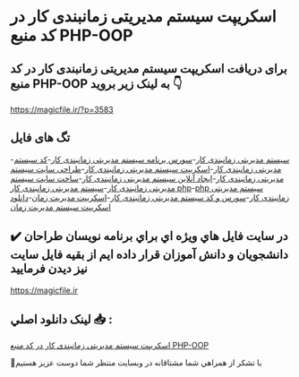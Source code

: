 # اسکریپت سیستم مدیریتی زمانبندی کار در کد منبع PHP-OOP

## برای دریافت اسکریپت سیستم مدیریتی زمانبندی کار در کد منبع PHP-OOP به لینک زیر بروید 👇

https://magicfile.ir/?p=3583

## تگ های فایل

-[سیستم مدیریتی زمانبندی کار](https://magicfile.ir/product/%d8%a7%d8%b3%da%a9%d8%b1%db%8c%d9%be%d8%aa-%d8%b3%db%8c%d8%b3%d8%aa%d9%85-%d9%85%d8%af%db%8c%d8%b1%db%8c%d8%aa%db%8c-%d8%b2%d9%85%d8%a7%d9%86%d8%a8%d9%86%d8%af%db%8c-%da%a9%d8%a7%d8%b1-php-oop/)-[سورس برنامه سیستم مدیریتی زمانبندی کار](https://magicfile.ir/product/%d8%a7%d8%b3%da%a9%d8%b1%db%8c%d9%be%d8%aa-%d8%b3%db%8c%d8%b3%d8%aa%d9%85-%d9%85%d8%af%db%8c%d8%b1%db%8c%d8%aa%db%8c-%d8%b2%d9%85%d8%a7%d9%86%d8%a8%d9%86%d8%af%db%8c-%da%a9%d8%a7%d8%b1-php-oop/)-[کد سیستم مدیریتی زمانبندی کار](https://magicfile.ir/product/%d8%a7%d8%b3%da%a9%d8%b1%db%8c%d9%be%d8%aa-%d8%b3%db%8c%d8%b3%d8%aa%d9%85-%d9%85%d8%af%db%8c%d8%b1%db%8c%d8%aa%db%8c-%d8%b2%d9%85%d8%a7%d9%86%d8%a8%d9%86%d8%af%db%8c-%da%a9%d8%a7%d8%b1-php-oop/)-[اسکریپت سیستم مدیریتی زمانبندی کار](https://magicfile.ir/product/%d8%a7%d8%b3%da%a9%d8%b1%db%8c%d9%be%d8%aa-%d8%b3%db%8c%d8%b3%d8%aa%d9%85-%d9%85%d8%af%db%8c%d8%b1%db%8c%d8%aa%db%8c-%d8%b2%d9%85%d8%a7%d9%86%d8%a8%d9%86%d8%af%db%8c-%da%a9%d8%a7%d8%b1-php-oop/)-[طراحی سایت سیستم مدیریتی زمانبندی کار](https://magicfile.ir/product/%d8%a7%d8%b3%da%a9%d8%b1%db%8c%d9%be%d8%aa-%d8%b3%db%8c%d8%b3%d8%aa%d9%85-%d9%85%d8%af%db%8c%d8%b1%db%8c%d8%aa%db%8c-%d8%b2%d9%85%d8%a7%d9%86%d8%a8%d9%86%d8%af%db%8c-%da%a9%d8%a7%d8%b1-php-oop/)-[ایجاد آنلاین سیستم مدیریتی زمانبندی کار](https://magicfile.ir/product/%d8%a7%d8%b3%da%a9%d8%b1%db%8c%d9%be%d8%aa-%d8%b3%db%8c%d8%b3%d8%aa%d9%85-%d9%85%d8%af%db%8c%d8%b1%db%8c%d8%aa%db%8c-%d8%b2%d9%85%d8%a7%d9%86%d8%a8%d9%86%d8%af%db%8c-%da%a9%d8%a7%d8%b1-php-oop/)-[ساخت سایت سیستم مدیریتی زمانبندی کار](https://magicfile.ir/product/%d8%a7%d8%b3%da%a9%d8%b1%db%8c%d9%be%d8%aa-%d8%b3%db%8c%d8%b3%d8%aa%d9%85-%d9%85%d8%af%db%8c%d8%b1%db%8c%d8%aa%db%8c-%d8%b2%d9%85%d8%a7%d9%86%d8%a8%d9%86%d8%af%db%8c-%da%a9%d8%a7%d8%b1-php-oop/)-[سیستم مدیریتی زمانبندی کار php](https://magicfile.ir/product/%d8%a7%d8%b3%da%a9%d8%b1%db%8c%d9%be%d8%aa-%d8%b3%db%8c%d8%b3%d8%aa%d9%85-%d9%85%d8%af%db%8c%d8%b1%db%8c%d8%aa%db%8c-%d8%b2%d9%85%d8%a7%d9%86%d8%a8%d9%86%d8%af%db%8c-%da%a9%d8%a7%d8%b1-php-oop/)-[php سیستم مدیریتی زمانبندی کار](https://magicfile.ir/product/%d8%a7%d8%b3%da%a9%d8%b1%db%8c%d9%be%d8%aa-%d8%b3%db%8c%d8%b3%d8%aa%d9%85-%d9%85%d8%af%db%8c%d8%b1%db%8c%d8%aa%db%8c-%d8%b2%d9%85%d8%a7%d9%86%d8%a8%d9%86%d8%af%db%8c-%da%a9%d8%a7%d8%b1-php-oop/)-[سورس و کد سیستم مدیریتی زمانبندی کار](https://magicfile.ir/product/%d8%a7%d8%b3%da%a9%d8%b1%db%8c%d9%be%d8%aa-%d8%b3%db%8c%d8%b3%d8%aa%d9%85-%d9%85%d8%af%db%8c%d8%b1%db%8c%d8%aa%db%8c-%d8%b2%d9%85%d8%a7%d9%86%d8%a8%d9%86%d8%af%db%8c-%da%a9%d8%a7%d8%b1-php-oop/)-[اسکریپت مدیریت زمان](https://magicfile.ir/product/%d8%a7%d8%b3%da%a9%d8%b1%db%8c%d9%be%d8%aa-%d8%b3%db%8c%d8%b3%d8%aa%d9%85-%d9%85%d8%af%db%8c%d8%b1%db%8c%d8%aa%db%8c-%d8%b2%d9%85%d8%a7%d9%86%d8%a8%d9%86%d8%af%db%8c-%da%a9%d8%a7%d8%b1-php-oop/)-[دانلود اسکریپت سیستم مدیریت زمان](https://magicfile.ir/product/%d8%a7%d8%b3%da%a9%d8%b1%db%8c%d9%be%d8%aa-%d8%b3%db%8c%d8%b3%d8%aa%d9%85-%d9%85%d8%af%db%8c%d8%b1%db%8c%d8%aa%db%8c-%d8%b2%d9%85%d8%a7%d9%86%d8%a8%d9%86%d8%af%db%8c-%da%a9%d8%a7%d8%b1-php-oop/)

## ✔️ در سايت فايل هاي ويژه اي براي برنامه نويسان طراحان دانشجويان و دانش آموزان قرار داده ايم از بقيه فايل سايت نيز ديدن فرماييد

https://magicfile.ir


## لينک دانلود اصلي 📥 :

[اسکریپت سیستم مدیریتی زمانبندی کار در کد منبع PHP-OOP](https://magicfile.ir/product/%d8%a7%d8%b3%da%a9%d8%b1%db%8c%d9%be%d8%aa-%d8%b3%db%8c%d8%b3%d8%aa%d9%85-%d9%85%d8%af%db%8c%d8%b1%db%8c%d8%aa%db%8c-%d8%b2%d9%85%d8%a7%d9%86%d8%a8%d9%86%d8%af%db%8c-%da%a9%d8%a7%d8%b1-php-oop/) 


🙏با تشکر از همراهي شما مشتاقانه در وبسایت منتظر شما دوست عزیز هستیم

